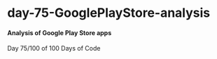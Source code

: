 # day-75-GooglePlayStore-analysis
#### Analysis of Google Play Store apps
Day 75/100 of 100 Days of Code 
